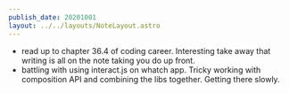 ```yaml
---
publish_date: 20201001
layout: ../../layouts/NoteLayout.astro
---
```

- read up to  chapter 36.4 of coding career. Interesting take away that writing is all on the note taking you do up front.
- battling with using interact.js on whatch app. Tricky working with composition API and combining the libs together. Getting there slowly.
